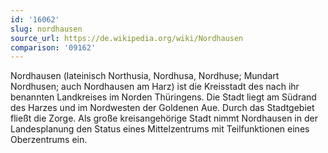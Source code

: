 ```yaml
---
id: '16062'
slug: nordhausen
source_url: https://de.wikipedia.org/wiki/Nordhausen
comparison: '09162'
---
```


Nordhausen (lateinisch Northusia, Nordhusa, Nordhuse; Mundart Nordhusen; auch Nordhausen am Harz) ist die Kreisstadt des nach ihr benannten Landkreises im Norden Thüringens. Die Stadt liegt am Südrand des Harzes und im Nordwesten der Goldenen Aue. Durch das Stadtgebiet fließt die Zorge. Als große kreisangehörige Stadt nimmt Nordhausen in der Landesplanung den Status eines Mittelzentrums mit Teilfunktionen eines Oberzentrums ein.
